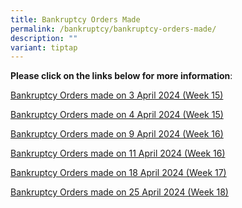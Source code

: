 ```yaml
---
title: Bankruptcy Orders Made
permalink: /bankruptcy/bankruptcy-orders-made/
description: ""
variant: tiptap
---
```

<p><strong>Please click on the links below for more information</strong>:</p>
<p></p>
<p><a href="/files/BOs Made/Bankruptcy_Orders_made_on_3_April_2024__Week_15_.pdf" rel="noopener noreferrer nofollow" target="_blank">Bankruptcy Orders made on 3 April 2024 (Week 15)</a>
</p>
<p><a href="/files/BOs Made/Bankruptcy_Orders_made_on_4_April_2024__Week_15_.pdf" rel="noopener noreferrer nofollow" target="_blank">Bankruptcy Orders made on 4 April 2024 (Week 15)</a>
</p>
<p><a href="/files/BOs Made/Bankruptcy_Orders_made_on_9_April_2024__Week_16_.pdf" rel="noopener noreferrer nofollow" target="_blank">Bankruptcy Orders made on 9 April 2024 (Week 16)</a>
</p>
<p><a href="/files/BOs Made/Bankruptcy_Orders_made_on_11_April_2024__Week_16_.pdf" rel="noopener noreferrer nofollow" target="_blank">Bankruptcy Orders made on 11 April 2024 (Week 16)</a>
</p>
<p><a href="/files/BOs Made/Bankruptcy_Orders_made_on_18_April_2024__Week_17_.pdf" rel="noopener noreferrer nofollow" target="_blank">Bankruptcy Orders made on 18 April 2024 (Week 17)</a>
</p>
<p><a href="/files/BOs Made/Bankruptcy_Orders_made_on_25_April_2024__Week_18_.pdf" rel="noopener noreferrer nofollow" target="_blank">Bankruptcy Orders made on 25 April 2024 (Week 18)</a>
</p>